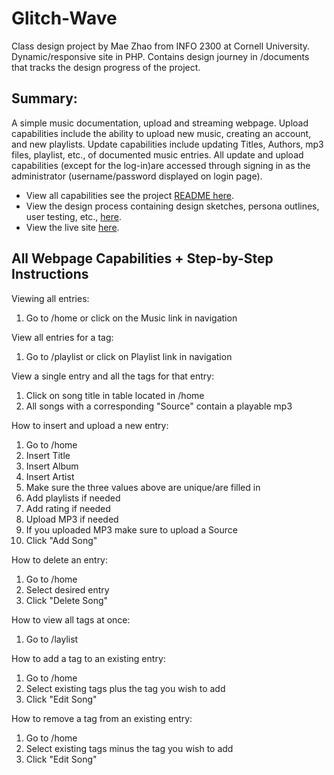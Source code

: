 # Glitch-Wave
Class design project by Mae Zhao from INFO 2300 at Cornell University. Dynamic/responsive site in PHP. Contains design journey in /documents that tracks the design progress of the project.

## Summary:
A simple music documentation, upload and streaming webpage. Upload capabilities include the ability to upload new music, creating an account, and new playlists. Update capabilities include updating Titles, Authors, mp3 files, playlist, etc., of documented music entries. All update and upload capabilities (except for the log-in)are accessed through signing in as the administrator (username/password displayed on login page).
<ul>
    <li>View all capabilities see the project <a href="https://github.com/MaeZhao/Glitch-Wave/new/main?readme=1#all-webpage-capabilities--step-by-step-instructions">README here</a>.</li>
    <li>View the design process containing design sketches, persona outlines, user testing, etc., <a href="https://github.com/MaeZhao/Glitch-Wave/blob/main/documents/design-journey.md">here</a>. 
    </li>
    <li>View the live site <a href="https://young-forest-50901.herokuapp.com/">here</a>. 
    </li>
</ul>

## All Webpage Capabilities + Step-by-Step Instructions
Viewing all entries:
1. Go to /home or click on the Music link in navigation

View all entries for a tag:
1. Go to /playlist or click on Playlist link in navigation

View a single entry and all the tags for that entry:
1. Click on song title in table located in /home
2. All songs with a corresponding "Source" contain a playable mp3

How to insert and upload a new entry:
1. Go to /home
2. Insert Title
3. Insert Album
4. Insert Artist
5. Make sure the three values above are unique/are filled in
6. Add playlists if needed
7. Add rating if needed
8. Upload MP3 if needed
9. If you uploaded MP3 make sure to upload a Source
10. Click "Add Song"

How to delete an entry:
1. Go to /home
2. Select desired entry
3. Click "Delete Song"

How to view all tags at once:
1. Go to /laylist

How to add a tag to an existing entry:
1. Go to /home
2. Select existing tags plus the tag you wish to add
3. Click "Edit Song"

How to remove a tag from an existing entry:
1. Go to /home
2. Select existing tags minus the tag you wish to add
3. Click "Edit Song"
